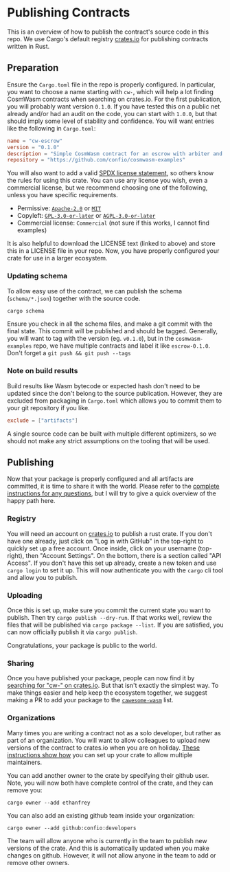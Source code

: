 # Publishing Contracts

This is an overview of how to publish the contract's source code in this repo.
We use Cargo's default registry [crates.io](https://crates.io/) for publishing
contracts written in Rust.

## Preparation

Ensure the `Cargo.toml` file in the repo is properly configured. In particular,
you want to choose a name starting with `cw-`, which will help a lot finding
CosmWasm contracts when searching on crates.io. For the first publication, you
will probably want version `0.1.0`. If you have tested this on a public net
already and/or had an audit on the code, you can start with `1.0.0`, but that
should imply some level of stability and confidence. You will want entries like
the following in `Cargo.toml`:

```toml
name = "cw-escrow"
version = "0.1.0"
description = "Simple CosmWasm contract for an escrow with arbiter and timeout"
repository = "https://github.com/confio/cosmwasm-examples"
```

You will also want to add a valid
[SPDX license statement](https://spdx.org/licenses/), so others know the rules
for using this crate. You can use any license you wish, even a commercial
license, but we recommend choosing one of the following, unless you have
specific requirements.

*   Permissive:
    [`Apache-2.0`](https://spdx.org/licenses/Apache-2.0.html#licenseText) or
    [`MIT`](https://spdx.org/licenses/MIT.html#licenseText)
*   Copyleft:
    [`GPL-3.0-or-later`](https://spdx.org/licenses/GPL-3.0-or-later.html#licenseText)
    or
    [`AGPL-3.0-or-later`](https://spdx.org/licenses/AGPL-3.0-or-later.html#licenseText)
*   Commercial license: `Commercial` (not sure if this works, I cannot find
    examples)

It is also helpful to download the LICENSE text (linked to above) and store this
in a LICENSE file in your repo. Now, you have properly configured your crate for
use in a larger ecosystem.

### Updating schema

To allow easy use of the contract, we can publish the schema (`schema/*.json`)
together with the source code.

```sh
cargo schema
```

Ensure you check in all the schema files, and make a git commit with the final
state. This commit will be published and should be tagged. Generally, you will
want to tag with the version (eg. `v0.1.0`), but in the `cosmwasm-examples`
repo, we have multiple contracts and label it like `escrow-0.1.0`. Don't forget
a `git push && git push --tags`

### Note on build results

Build results like Wasm bytecode or expected hash don't need to be updated since
the don't belong to the source publication. However, they are excluded from
packaging in `Cargo.toml` which allows you to commit them to your git repository
if you like.

```toml
exclude = ["artifacts"]
```

A single source code can be built with multiple different optimizers, so we
should not make any strict assumptions on the tooling that will be used.

## Publishing

Now that your package is properly configured and all artifacts are committed, it
is time to share it with the world. Please refer to the
[complete instructions for any questions](https://rurust.github.io/cargo-docs-ru/crates-io.html),
but I will try to give a quick overview of the happy path here.

### Registry

You will need an account on [crates.io](https://crates.io) to publish a rust
crate. If you don't have one already, just click on "Log in with GitHub" in the
top-right to quickly set up a free account. Once inside, click on your username
(top-right), then "Account Settings". On the bottom, there is a section called
"API Access". If you don't have this set up already, create a new token and use
`cargo login` to set it up. This will now authenticate you with the `cargo` cli
tool and allow you to publish.

### Uploading

Once this is set up, make sure you commit the current state you want to publish.
Then try `cargo publish --dry-run`. If that works well, review the files that
will be published via `cargo package --list`. If you are satisfied, you can now
officially publish it via `cargo publish`.

Congratulations, your package is public to the world.

### Sharing

Once you have published your package, people can now find it by
[searching for "cw-" on crates.io](https://crates.io/search?q=cw). But that
isn't exactly the simplest way. To make things easier and help keep the
ecosystem together, we suggest making a PR to add your package to the
[`cawesome-wasm`](https://github.com/cosmwasm/cawesome-wasm) list.

### Organizations

Many times you are writing a contract not as a solo developer, but rather as
part of an organization. You will want to allow colleagues to upload new
versions of the contract to crates.io when you are on holiday.
[These instructions show how]() you can set up your crate to allow multiple
maintainers.

You can add another owner to the crate by specifying their github user. Note,
you will now both have complete control of the crate, and they can remove you:

`cargo owner --add ethanfrey`

You can also add an existing github team inside your organization:

`cargo owner --add github:confio:developers`

The team will allow anyone who is currently in the team to publish new versions
of the crate. And this is automatically updated when you make changes on github.
However, it will not allow anyone in the team to add or remove other owners.

